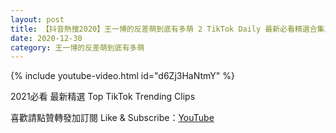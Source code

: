 ```yaml
---
layout: post
title: 【抖音熱搜2020】王一博的反差萌到底有多萌 2 TikTok Daily 最新必看精選合集2020 12 30
date: 2020-12-30
category: 王一博的反差萌到底有多萌
---
```


{% include youtube-video.html id="d6Zj3HaNtmY" %}

2021必看 最新精選 Top TikTok Trending Clips

喜歡請點贊轉發加訂閱 Like & Subscribe：[YouTube](https://www.youtube.com/channel/UCAoR7VcanIPd04uEq_GIylA/videos)

